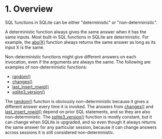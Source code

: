 # 1\. Overview



SQL functions in SQLite can be either "deterministic" or "non\-deterministic".




A deterministic function always gives the same answer when it has
the same inputs. Most built\-in SQL functions in SQLite are
deterministic. For example, the [abs(X)](lang_corefunc.html#abs) function always returns
the same answer as long as its input X is the same.




Non\-deterministic functions might give different answers on each
invocation, even if the arguments are always the same. The following
are examples of non\-deterministic functions:



* [random()](lang_corefunc.html#random)
* [changes()](lang_corefunc.html#changes)
* [last\_insert\_rowid()](lang_corefunc.html#last_insert_rowid)
* [sqlite3\_version()](c3ref/libversion.html)



The [random()](lang_corefunc.html#random) function is obviously non\-deterministic because it gives
a different answer every time it is invoked. The answers from [changes()](lang_corefunc.html#changes)
and [last\_insert\_rowid()](lang_corefunc.html#last_insert_rowid) depend on prior SQL statements, and so they
are also non\-deterministic. The
[sqlite3\_version()](c3ref/libversion.html) function is mostly constant, but it can change when
SQLite is upgraded, and so even though it always returns the same answer
for any particular session, because it can change answers across sessions
it is still considered non\-deterministic.




